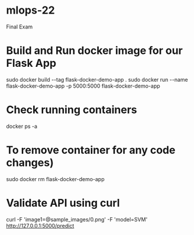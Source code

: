 # mlops-22
Final Exam

# Build and Run docker image for our Flask App
sudo docker build --tag flask-docker-demo-app .
sudo docker run --name flask-docker-demo-app -p 5000:5000 flask-docker-demo-app

# Check running containers
docker ps -a


# To remove container for any code changes)
sudo docker rm flask-docker-demo-app

# Validate API using curl
curl -F 'image1=@sample_images/0.png' -F 'model=SVM' http://127.0.0.1:5000/predict